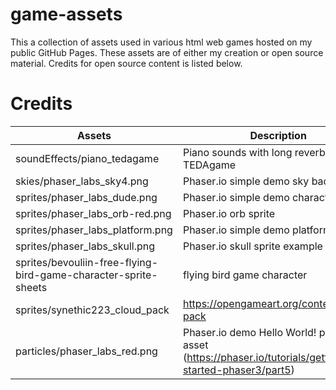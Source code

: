 # game-assets
This a collection of assets used in various html web games hosted on my public GitHub Pages. These assets are of either my creation or open source material. Credits for open source content is listed below.


# Credits

Assets | Description | Credits
------------ | ------------- | -------------
soundEffects/piano_tedagame | Piano sounds with long reverb by TEDAgame | https://freesound.org/people/TEDAgame/packs/25405/
skies/phaser_labs_sky4.png | Phaser.io simple demo sky background | http://labs.phaser.io/assets/skies/sky4.png
sprites/phaser_labs_dude.png | Phaser.io simple demo character sprite | http://labs.phaser.io/assets/sprites/dude.png 
sprites/phaser_labs_orb-red.png | Phaser.io orb sprite | http://labs.phaser.io/assets/sprites/orb-red.png
sprites/phaser_labs_platform.png | Phaser.io simple demo platform | http://labs.phaser.io/assets/sprites/platform.png
sprites/phaser_labs_skull.png | Phaser.io skull sprite example | http://labs.phaser.io/assets/sprites/skull.png
sprites/bevouliin-free-flying-bird-game-character-sprite-sheets | flying bird game character | https://opengameart.org/content/bevouliin-free-flying-bird-game-character-sprite-sheets
sprites/synethic223_cloud_pack | https://opengameart.org/content/cloud-pack
particles/phaser_labs_red.png | Phaser.io demo Hello World! particle asset (https://phaser.io/tutorials/getting-started-phaser3/part5) | https://labs.phaser.io/assets/particles/red.png